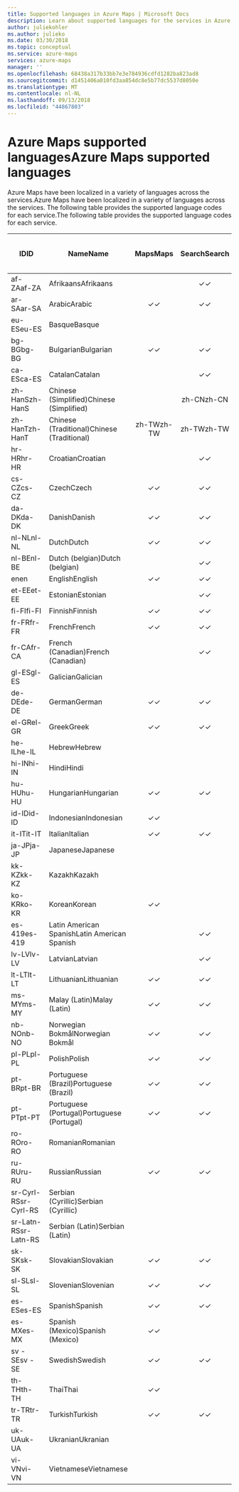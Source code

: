 ```yaml
---
title: Supported languages in Azure Maps | Microsoft Docs
description: Learn about supported languages for the services in Azure Maps
author: juliekohler
ms.author: julieko
ms.date: 03/30/2018
ms.topic: conceptual
ms.service: azure-maps
services: azure-maps
manager: ''
ms.openlocfilehash: 68438a317b33bb7e3e784936cdfd1282ba823ad8
ms.sourcegitcommit: d1451406a010fd3aa854dc8e5b77dc5537d8050e
ms.translationtype: MT
ms.contentlocale: nl-NL
ms.lasthandoff: 09/13/2018
ms.locfileid: "44867803"
---
```

# <a name="azure-maps-supported-languages"></a><span data-ttu-id="62b13-103">Azure Maps supported languages</span><span class="sxs-lookup"><span data-stu-id="62b13-103">Azure Maps supported languages</span></span>
<span data-ttu-id="62b13-104">Azure Maps have been localized in a variety of languages across the services.</span><span class="sxs-lookup"><span data-stu-id="62b13-104">Azure Maps have been localized in a variety of languages across the services.</span></span>  <span data-ttu-id="62b13-105">The following table provides the supported language codes for each service.</span><span class="sxs-lookup"><span data-stu-id="62b13-105">The following table provides the supported language codes for each service.</span></span>  
  

| <span data-ttu-id="62b13-106">ID</span><span class="sxs-lookup"><span data-stu-id="62b13-106">ID</span></span>         | <span data-ttu-id="62b13-107">Name</span><span class="sxs-lookup"><span data-stu-id="62b13-107">Name</span></span>                   |  <span data-ttu-id="62b13-108">Maps</span><span class="sxs-lookup"><span data-stu-id="62b13-108">Maps</span></span> | <span data-ttu-id="62b13-109">Search</span><span class="sxs-lookup"><span data-stu-id="62b13-109">Search</span></span> | <span data-ttu-id="62b13-110">Routing</span><span class="sxs-lookup"><span data-stu-id="62b13-110">Routing</span></span> | <span data-ttu-id="62b13-111">Traffic incidents</span><span class="sxs-lookup"><span data-stu-id="62b13-111">Traffic incidents</span></span> | <span data-ttu-id="62b13-112">JS map control</span><span class="sxs-lookup"><span data-stu-id="62b13-112">JS map control</span></span> | <span data-ttu-id="62b13-113">Time zone</span><span class="sxs-lookup"><span data-stu-id="62b13-113">Time zone</span></span> |
|------------|------------------------|:-----:|:------:|:-------:|:-----------------:|:--------------:|:---------:|
| <span data-ttu-id="62b13-114">af-ZA</span><span class="sxs-lookup"><span data-stu-id="62b13-114">af-ZA</span></span>      | <span data-ttu-id="62b13-115">Afrikaans</span><span class="sxs-lookup"><span data-stu-id="62b13-115">Afrikaans</span></span>              |       |    <span data-ttu-id="62b13-116">✓</span><span class="sxs-lookup"><span data-stu-id="62b13-116">✓</span></span>   |    <span data-ttu-id="62b13-117">✓</span><span class="sxs-lookup"><span data-stu-id="62b13-117">✓</span></span>    |                   |                |     <span data-ttu-id="62b13-118">✓</span><span class="sxs-lookup"><span data-stu-id="62b13-118">✓</span></span>     |
| <span data-ttu-id="62b13-119">ar-SA</span><span class="sxs-lookup"><span data-stu-id="62b13-119">ar-SA</span></span>      | <span data-ttu-id="62b13-120">Arabic</span><span class="sxs-lookup"><span data-stu-id="62b13-120">Arabic</span></span>                 |   <span data-ttu-id="62b13-121">✓</span><span class="sxs-lookup"><span data-stu-id="62b13-121">✓</span></span>   |    <span data-ttu-id="62b13-122">✓</span><span class="sxs-lookup"><span data-stu-id="62b13-122">✓</span></span>   |    <span data-ttu-id="62b13-123">✓</span><span class="sxs-lookup"><span data-stu-id="62b13-123">✓</span></span>    |         <span data-ttu-id="62b13-124">✓</span><span class="sxs-lookup"><span data-stu-id="62b13-124">✓</span></span>         |        <span data-ttu-id="62b13-125">✓</span><span class="sxs-lookup"><span data-stu-id="62b13-125">✓</span></span>       |     <span data-ttu-id="62b13-126">✓</span><span class="sxs-lookup"><span data-stu-id="62b13-126">✓</span></span>     |
| <span data-ttu-id="62b13-127">eu-ES</span><span class="sxs-lookup"><span data-stu-id="62b13-127">eu-ES</span></span>      | <span data-ttu-id="62b13-128">Basque</span><span class="sxs-lookup"><span data-stu-id="62b13-128">Basque</span></span>                 |       |        |         |                   |                |     <span data-ttu-id="62b13-129">✓</span><span class="sxs-lookup"><span data-stu-id="62b13-129">✓</span></span>     |
| <span data-ttu-id="62b13-130">bg-BG</span><span class="sxs-lookup"><span data-stu-id="62b13-130">bg-BG</span></span>      | <span data-ttu-id="62b13-131">Bulgarian</span><span class="sxs-lookup"><span data-stu-id="62b13-131">Bulgarian</span></span>              |   <span data-ttu-id="62b13-132">✓</span><span class="sxs-lookup"><span data-stu-id="62b13-132">✓</span></span>   |    <span data-ttu-id="62b13-133">✓</span><span class="sxs-lookup"><span data-stu-id="62b13-133">✓</span></span>   |    <span data-ttu-id="62b13-134">✓</span><span class="sxs-lookup"><span data-stu-id="62b13-134">✓</span></span>    |                   |        <span data-ttu-id="62b13-135">✓</span><span class="sxs-lookup"><span data-stu-id="62b13-135">✓</span></span>       |     <span data-ttu-id="62b13-136">✓</span><span class="sxs-lookup"><span data-stu-id="62b13-136">✓</span></span>     |
| <span data-ttu-id="62b13-137">ca-ES</span><span class="sxs-lookup"><span data-stu-id="62b13-137">ca-ES</span></span>      | <span data-ttu-id="62b13-138">Catalan</span><span class="sxs-lookup"><span data-stu-id="62b13-138">Catalan</span></span>                |       |    <span data-ttu-id="62b13-139">✓</span><span class="sxs-lookup"><span data-stu-id="62b13-139">✓</span></span>   |         |                   |                |     <span data-ttu-id="62b13-140">✓</span><span class="sxs-lookup"><span data-stu-id="62b13-140">✓</span></span>     |
| <span data-ttu-id="62b13-141">zh-HanS</span><span class="sxs-lookup"><span data-stu-id="62b13-141">zh-HanS</span></span>    | <span data-ttu-id="62b13-142">Chinese (Simplified)</span><span class="sxs-lookup"><span data-stu-id="62b13-142">Chinese (Simplified)</span></span>   |       |  <span data-ttu-id="62b13-143">zh-CN</span><span class="sxs-lookup"><span data-stu-id="62b13-143">zh-CN</span></span> |         |                   |                |     <span data-ttu-id="62b13-144">✓</span><span class="sxs-lookup"><span data-stu-id="62b13-144">✓</span></span>     |
| <span data-ttu-id="62b13-145">zh-HanT</span><span class="sxs-lookup"><span data-stu-id="62b13-145">zh-HanT</span></span>    | <span data-ttu-id="62b13-146">Chinese (Traditional)</span><span class="sxs-lookup"><span data-stu-id="62b13-146">Chinese (Traditional)</span></span>  | <span data-ttu-id="62b13-147">zh-TW</span><span class="sxs-lookup"><span data-stu-id="62b13-147">zh-TW</span></span> |  <span data-ttu-id="62b13-148">zh-TW</span><span class="sxs-lookup"><span data-stu-id="62b13-148">zh-TW</span></span> |  <span data-ttu-id="62b13-149">zh-TW</span><span class="sxs-lookup"><span data-stu-id="62b13-149">zh-TW</span></span>  |                   |      <span data-ttu-id="62b13-150">Zh-TW</span><span class="sxs-lookup"><span data-stu-id="62b13-150">Zh-TW</span></span>     |     <span data-ttu-id="62b13-151">✓</span><span class="sxs-lookup"><span data-stu-id="62b13-151">✓</span></span>     |
| <span data-ttu-id="62b13-152">hr-HR</span><span class="sxs-lookup"><span data-stu-id="62b13-152">hr-HR</span></span>      | <span data-ttu-id="62b13-153">Croatian</span><span class="sxs-lookup"><span data-stu-id="62b13-153">Croatian</span></span>               |       |    <span data-ttu-id="62b13-154">✓</span><span class="sxs-lookup"><span data-stu-id="62b13-154">✓</span></span>   |         |                   |                |     <span data-ttu-id="62b13-155">✓</span><span class="sxs-lookup"><span data-stu-id="62b13-155">✓</span></span>     |
| <span data-ttu-id="62b13-156">cs-CZ</span><span class="sxs-lookup"><span data-stu-id="62b13-156">cs-CZ</span></span>      | <span data-ttu-id="62b13-157">Czech</span><span class="sxs-lookup"><span data-stu-id="62b13-157">Czech</span></span>                  |   <span data-ttu-id="62b13-158">✓</span><span class="sxs-lookup"><span data-stu-id="62b13-158">✓</span></span>   |    <span data-ttu-id="62b13-159">✓</span><span class="sxs-lookup"><span data-stu-id="62b13-159">✓</span></span>   |    <span data-ttu-id="62b13-160">✓</span><span class="sxs-lookup"><span data-stu-id="62b13-160">✓</span></span>    |         <span data-ttu-id="62b13-161">✓</span><span class="sxs-lookup"><span data-stu-id="62b13-161">✓</span></span>         |        <span data-ttu-id="62b13-162">✓</span><span class="sxs-lookup"><span data-stu-id="62b13-162">✓</span></span>       |     <span data-ttu-id="62b13-163">✓</span><span class="sxs-lookup"><span data-stu-id="62b13-163">✓</span></span>     |
| <span data-ttu-id="62b13-164">da-DK</span><span class="sxs-lookup"><span data-stu-id="62b13-164">da-DK</span></span>      | <span data-ttu-id="62b13-165">Danish</span><span class="sxs-lookup"><span data-stu-id="62b13-165">Danish</span></span>                 |   <span data-ttu-id="62b13-166">✓</span><span class="sxs-lookup"><span data-stu-id="62b13-166">✓</span></span>   |    <span data-ttu-id="62b13-167">✓</span><span class="sxs-lookup"><span data-stu-id="62b13-167">✓</span></span>   |    <span data-ttu-id="62b13-168">✓</span><span class="sxs-lookup"><span data-stu-id="62b13-168">✓</span></span>    |         <span data-ttu-id="62b13-169">✓</span><span class="sxs-lookup"><span data-stu-id="62b13-169">✓</span></span>         |        <span data-ttu-id="62b13-170">✓</span><span class="sxs-lookup"><span data-stu-id="62b13-170">✓</span></span>       |     <span data-ttu-id="62b13-171">✓</span><span class="sxs-lookup"><span data-stu-id="62b13-171">✓</span></span>     |
| <span data-ttu-id="62b13-172">nl-NL</span><span class="sxs-lookup"><span data-stu-id="62b13-172">nl-NL</span></span>      | <span data-ttu-id="62b13-173">Dutch</span><span class="sxs-lookup"><span data-stu-id="62b13-173">Dutch</span></span>                  |   <span data-ttu-id="62b13-174">✓</span><span class="sxs-lookup"><span data-stu-id="62b13-174">✓</span></span>   |    <span data-ttu-id="62b13-175">✓</span><span class="sxs-lookup"><span data-stu-id="62b13-175">✓</span></span>   |    <span data-ttu-id="62b13-176">✓</span><span class="sxs-lookup"><span data-stu-id="62b13-176">✓</span></span>    |         <span data-ttu-id="62b13-177">✓</span><span class="sxs-lookup"><span data-stu-id="62b13-177">✓</span></span>         |        <span data-ttu-id="62b13-178">✓</span><span class="sxs-lookup"><span data-stu-id="62b13-178">✓</span></span>       |     <span data-ttu-id="62b13-179">✓</span><span class="sxs-lookup"><span data-stu-id="62b13-179">✓</span></span>     |
| <span data-ttu-id="62b13-180">nl-BE</span><span class="sxs-lookup"><span data-stu-id="62b13-180">nl-BE</span></span>      | <span data-ttu-id="62b13-181">Dutch (belgian)</span><span class="sxs-lookup"><span data-stu-id="62b13-181">Dutch (belgian)</span></span>        |       |    <span data-ttu-id="62b13-182">✓</span><span class="sxs-lookup"><span data-stu-id="62b13-182">✓</span></span>   |         |                   |                |     <span data-ttu-id="62b13-183">✓</span><span class="sxs-lookup"><span data-stu-id="62b13-183">✓</span></span>     |
| <span data-ttu-id="62b13-184">en</span><span class="sxs-lookup"><span data-stu-id="62b13-184">en</span></span>         | <span data-ttu-id="62b13-185">English</span><span class="sxs-lookup"><span data-stu-id="62b13-185">English</span></span>                |   <span data-ttu-id="62b13-186">✓</span><span class="sxs-lookup"><span data-stu-id="62b13-186">✓</span></span>   |    <span data-ttu-id="62b13-187">✓</span><span class="sxs-lookup"><span data-stu-id="62b13-187">✓</span></span>   |    <span data-ttu-id="62b13-188">✓</span><span class="sxs-lookup"><span data-stu-id="62b13-188">✓</span></span>    |         <span data-ttu-id="62b13-189">✓</span><span class="sxs-lookup"><span data-stu-id="62b13-189">✓</span></span>         |        <span data-ttu-id="62b13-190">✓</span><span class="sxs-lookup"><span data-stu-id="62b13-190">✓</span></span>       |     <span data-ttu-id="62b13-191">✓</span><span class="sxs-lookup"><span data-stu-id="62b13-191">✓</span></span>     |
| <span data-ttu-id="62b13-192">et-EE</span><span class="sxs-lookup"><span data-stu-id="62b13-192">et-EE</span></span>      | <span data-ttu-id="62b13-193">Estonian</span><span class="sxs-lookup"><span data-stu-id="62b13-193">Estonian</span></span>               |       |    <span data-ttu-id="62b13-194">✓</span><span class="sxs-lookup"><span data-stu-id="62b13-194">✓</span></span>   |         |         <span data-ttu-id="62b13-195">✓</span><span class="sxs-lookup"><span data-stu-id="62b13-195">✓</span></span>         |                |     <span data-ttu-id="62b13-196">✓</span><span class="sxs-lookup"><span data-stu-id="62b13-196">✓</span></span>     |
| <span data-ttu-id="62b13-197">fi-FI</span><span class="sxs-lookup"><span data-stu-id="62b13-197">fi-FI</span></span>      | <span data-ttu-id="62b13-198">Finnish</span><span class="sxs-lookup"><span data-stu-id="62b13-198">Finnish</span></span>                |   <span data-ttu-id="62b13-199">✓</span><span class="sxs-lookup"><span data-stu-id="62b13-199">✓</span></span>   |    <span data-ttu-id="62b13-200">✓</span><span class="sxs-lookup"><span data-stu-id="62b13-200">✓</span></span>   |    <span data-ttu-id="62b13-201">✓</span><span class="sxs-lookup"><span data-stu-id="62b13-201">✓</span></span>    |         <span data-ttu-id="62b13-202">✓</span><span class="sxs-lookup"><span data-stu-id="62b13-202">✓</span></span>         |        <span data-ttu-id="62b13-203">✓</span><span class="sxs-lookup"><span data-stu-id="62b13-203">✓</span></span>       |     <span data-ttu-id="62b13-204">✓</span><span class="sxs-lookup"><span data-stu-id="62b13-204">✓</span></span>     |
| <span data-ttu-id="62b13-205">fr-FR</span><span class="sxs-lookup"><span data-stu-id="62b13-205">fr-FR</span></span>      | <span data-ttu-id="62b13-206">French</span><span class="sxs-lookup"><span data-stu-id="62b13-206">French</span></span>                 |   <span data-ttu-id="62b13-207">✓</span><span class="sxs-lookup"><span data-stu-id="62b13-207">✓</span></span>   |    <span data-ttu-id="62b13-208">✓</span><span class="sxs-lookup"><span data-stu-id="62b13-208">✓</span></span>   |    <span data-ttu-id="62b13-209">✓</span><span class="sxs-lookup"><span data-stu-id="62b13-209">✓</span></span>    |         <span data-ttu-id="62b13-210">✓</span><span class="sxs-lookup"><span data-stu-id="62b13-210">✓</span></span>         |        <span data-ttu-id="62b13-211">✓</span><span class="sxs-lookup"><span data-stu-id="62b13-211">✓</span></span>       |     <span data-ttu-id="62b13-212">✓</span><span class="sxs-lookup"><span data-stu-id="62b13-212">✓</span></span>     |
| <span data-ttu-id="62b13-213">fr-CA</span><span class="sxs-lookup"><span data-stu-id="62b13-213">fr-CA</span></span>      | <span data-ttu-id="62b13-214">French (Canadian)</span><span class="sxs-lookup"><span data-stu-id="62b13-214">French (Canadian)</span></span>      |       |    <span data-ttu-id="62b13-215">✓</span><span class="sxs-lookup"><span data-stu-id="62b13-215">✓</span></span>   |         |                   |                |     <span data-ttu-id="62b13-216">✓</span><span class="sxs-lookup"><span data-stu-id="62b13-216">✓</span></span>     |
| <span data-ttu-id="62b13-217">gl-ES</span><span class="sxs-lookup"><span data-stu-id="62b13-217">gl-ES</span></span>      | <span data-ttu-id="62b13-218">Galician</span><span class="sxs-lookup"><span data-stu-id="62b13-218">Galician</span></span>               |       |        |         |                   |                |     <span data-ttu-id="62b13-219">✓</span><span class="sxs-lookup"><span data-stu-id="62b13-219">✓</span></span>     |
| <span data-ttu-id="62b13-220">de-DE</span><span class="sxs-lookup"><span data-stu-id="62b13-220">de-DE</span></span>      | <span data-ttu-id="62b13-221">German</span><span class="sxs-lookup"><span data-stu-id="62b13-221">German</span></span>                 |   <span data-ttu-id="62b13-222">✓</span><span class="sxs-lookup"><span data-stu-id="62b13-222">✓</span></span>   |    <span data-ttu-id="62b13-223">✓</span><span class="sxs-lookup"><span data-stu-id="62b13-223">✓</span></span>   |    <span data-ttu-id="62b13-224">✓</span><span class="sxs-lookup"><span data-stu-id="62b13-224">✓</span></span>    |         <span data-ttu-id="62b13-225">✓</span><span class="sxs-lookup"><span data-stu-id="62b13-225">✓</span></span>         |        <span data-ttu-id="62b13-226">✓</span><span class="sxs-lookup"><span data-stu-id="62b13-226">✓</span></span>       |     <span data-ttu-id="62b13-227">✓</span><span class="sxs-lookup"><span data-stu-id="62b13-227">✓</span></span>     |
| <span data-ttu-id="62b13-228">el-GR</span><span class="sxs-lookup"><span data-stu-id="62b13-228">el-GR</span></span>      | <span data-ttu-id="62b13-229">Greek</span><span class="sxs-lookup"><span data-stu-id="62b13-229">Greek</span></span>                  |   <span data-ttu-id="62b13-230">✓</span><span class="sxs-lookup"><span data-stu-id="62b13-230">✓</span></span>   |    <span data-ttu-id="62b13-231">✓</span><span class="sxs-lookup"><span data-stu-id="62b13-231">✓</span></span>   |    <span data-ttu-id="62b13-232">✓</span><span class="sxs-lookup"><span data-stu-id="62b13-232">✓</span></span>    |         <span data-ttu-id="62b13-233">✓</span><span class="sxs-lookup"><span data-stu-id="62b13-233">✓</span></span>         |        <span data-ttu-id="62b13-234">✓</span><span class="sxs-lookup"><span data-stu-id="62b13-234">✓</span></span>       |     <span data-ttu-id="62b13-235">✓</span><span class="sxs-lookup"><span data-stu-id="62b13-235">✓</span></span>     |
| <span data-ttu-id="62b13-236">he-IL</span><span class="sxs-lookup"><span data-stu-id="62b13-236">he-IL</span></span>      | <span data-ttu-id="62b13-237">Hebrew</span><span class="sxs-lookup"><span data-stu-id="62b13-237">Hebrew</span></span>                 |       |        |         |         <span data-ttu-id="62b13-238">✓</span><span class="sxs-lookup"><span data-stu-id="62b13-238">✓</span></span>         |                |     <span data-ttu-id="62b13-239">✓</span><span class="sxs-lookup"><span data-stu-id="62b13-239">✓</span></span>     |
| <span data-ttu-id="62b13-240">hi-IN</span><span class="sxs-lookup"><span data-stu-id="62b13-240">hi-IN</span></span>      | <span data-ttu-id="62b13-241">Hindi</span><span class="sxs-lookup"><span data-stu-id="62b13-241">Hindi</span></span>                  |       |        |         |                   |                |     <span data-ttu-id="62b13-242">✓</span><span class="sxs-lookup"><span data-stu-id="62b13-242">✓</span></span>     |
| <span data-ttu-id="62b13-243">hu-HU</span><span class="sxs-lookup"><span data-stu-id="62b13-243">hu-HU</span></span>      | <span data-ttu-id="62b13-244">Hungarian</span><span class="sxs-lookup"><span data-stu-id="62b13-244">Hungarian</span></span>              |   <span data-ttu-id="62b13-245">✓</span><span class="sxs-lookup"><span data-stu-id="62b13-245">✓</span></span>   |    <span data-ttu-id="62b13-246">✓</span><span class="sxs-lookup"><span data-stu-id="62b13-246">✓</span></span>   |    <span data-ttu-id="62b13-247">✓</span><span class="sxs-lookup"><span data-stu-id="62b13-247">✓</span></span>    |         <span data-ttu-id="62b13-248">✓</span><span class="sxs-lookup"><span data-stu-id="62b13-248">✓</span></span>         |        <span data-ttu-id="62b13-249">✓</span><span class="sxs-lookup"><span data-stu-id="62b13-249">✓</span></span>       |     <span data-ttu-id="62b13-250">✓</span><span class="sxs-lookup"><span data-stu-id="62b13-250">✓</span></span>     |
| <span data-ttu-id="62b13-251">id-ID</span><span class="sxs-lookup"><span data-stu-id="62b13-251">id-ID</span></span>      | <span data-ttu-id="62b13-252">Indonesian</span><span class="sxs-lookup"><span data-stu-id="62b13-252">Indonesian</span></span>             |   <span data-ttu-id="62b13-253">✓</span><span class="sxs-lookup"><span data-stu-id="62b13-253">✓</span></span>   |        |    <span data-ttu-id="62b13-254">✓</span><span class="sxs-lookup"><span data-stu-id="62b13-254">✓</span></span>    |         <span data-ttu-id="62b13-255">✓</span><span class="sxs-lookup"><span data-stu-id="62b13-255">✓</span></span>         |        <span data-ttu-id="62b13-256">✓</span><span class="sxs-lookup"><span data-stu-id="62b13-256">✓</span></span>       |     <span data-ttu-id="62b13-257">✓</span><span class="sxs-lookup"><span data-stu-id="62b13-257">✓</span></span>     |
| <span data-ttu-id="62b13-258">it-IT</span><span class="sxs-lookup"><span data-stu-id="62b13-258">it-IT</span></span>      | <span data-ttu-id="62b13-259">Italian</span><span class="sxs-lookup"><span data-stu-id="62b13-259">Italian</span></span>                |   <span data-ttu-id="62b13-260">✓</span><span class="sxs-lookup"><span data-stu-id="62b13-260">✓</span></span>   |    <span data-ttu-id="62b13-261">✓</span><span class="sxs-lookup"><span data-stu-id="62b13-261">✓</span></span>   |    <span data-ttu-id="62b13-262">✓</span><span class="sxs-lookup"><span data-stu-id="62b13-262">✓</span></span>    |         <span data-ttu-id="62b13-263">✓</span><span class="sxs-lookup"><span data-stu-id="62b13-263">✓</span></span>         |        <span data-ttu-id="62b13-264">✓</span><span class="sxs-lookup"><span data-stu-id="62b13-264">✓</span></span>       |     <span data-ttu-id="62b13-265">✓</span><span class="sxs-lookup"><span data-stu-id="62b13-265">✓</span></span>     |
| <span data-ttu-id="62b13-266">ja-JP</span><span class="sxs-lookup"><span data-stu-id="62b13-266">ja-JP</span></span>      | <span data-ttu-id="62b13-267">Japanese</span><span class="sxs-lookup"><span data-stu-id="62b13-267">Japanese</span></span>               |       |        |         |                   |                |     <span data-ttu-id="62b13-268">✓</span><span class="sxs-lookup"><span data-stu-id="62b13-268">✓</span></span>     |
| <span data-ttu-id="62b13-269">kk-KZ</span><span class="sxs-lookup"><span data-stu-id="62b13-269">kk-KZ</span></span>      | <span data-ttu-id="62b13-270">Kazakh</span><span class="sxs-lookup"><span data-stu-id="62b13-270">Kazakh</span></span>                 |       |        |         |                   |                |     <span data-ttu-id="62b13-271">✓</span><span class="sxs-lookup"><span data-stu-id="62b13-271">✓</span></span>     |
| <span data-ttu-id="62b13-272">ko-KR</span><span class="sxs-lookup"><span data-stu-id="62b13-272">ko-KR</span></span>      | <span data-ttu-id="62b13-273">Korean</span><span class="sxs-lookup"><span data-stu-id="62b13-273">Korean</span></span>                 |   <span data-ttu-id="62b13-274">✓</span><span class="sxs-lookup"><span data-stu-id="62b13-274">✓</span></span>   |        |    <span data-ttu-id="62b13-275">✓</span><span class="sxs-lookup"><span data-stu-id="62b13-275">✓</span></span>    |                   |        <span data-ttu-id="62b13-276">✓</span><span class="sxs-lookup"><span data-stu-id="62b13-276">✓</span></span>       |     <span data-ttu-id="62b13-277">✓</span><span class="sxs-lookup"><span data-stu-id="62b13-277">✓</span></span>     |
| <span data-ttu-id="62b13-278">es-419</span><span class="sxs-lookup"><span data-stu-id="62b13-278">es-419</span></span>     | <span data-ttu-id="62b13-279">Latin American Spanish</span><span class="sxs-lookup"><span data-stu-id="62b13-279">Latin American Spanish</span></span> |       |    <span data-ttu-id="62b13-280">✓</span><span class="sxs-lookup"><span data-stu-id="62b13-280">✓</span></span>   |         |                   |                |     <span data-ttu-id="62b13-281">✓</span><span class="sxs-lookup"><span data-stu-id="62b13-281">✓</span></span>     |
| <span data-ttu-id="62b13-282">lv-LV</span><span class="sxs-lookup"><span data-stu-id="62b13-282">lv-LV</span></span>      | <span data-ttu-id="62b13-283">Latvian</span><span class="sxs-lookup"><span data-stu-id="62b13-283">Latvian</span></span>                |       |    <span data-ttu-id="62b13-284">✓</span><span class="sxs-lookup"><span data-stu-id="62b13-284">✓</span></span>   |         |         <span data-ttu-id="62b13-285">✓</span><span class="sxs-lookup"><span data-stu-id="62b13-285">✓</span></span>         |                |     <span data-ttu-id="62b13-286">✓</span><span class="sxs-lookup"><span data-stu-id="62b13-286">✓</span></span>     |
| <span data-ttu-id="62b13-287">lt-LT</span><span class="sxs-lookup"><span data-stu-id="62b13-287">lt-LT</span></span>      | <span data-ttu-id="62b13-288">Lithuanian</span><span class="sxs-lookup"><span data-stu-id="62b13-288">Lithuanian</span></span>             |   <span data-ttu-id="62b13-289">✓</span><span class="sxs-lookup"><span data-stu-id="62b13-289">✓</span></span>   |    <span data-ttu-id="62b13-290">✓</span><span class="sxs-lookup"><span data-stu-id="62b13-290">✓</span></span>   |    <span data-ttu-id="62b13-291">✓</span><span class="sxs-lookup"><span data-stu-id="62b13-291">✓</span></span>    |         <span data-ttu-id="62b13-292">✓</span><span class="sxs-lookup"><span data-stu-id="62b13-292">✓</span></span>         |        <span data-ttu-id="62b13-293">✓</span><span class="sxs-lookup"><span data-stu-id="62b13-293">✓</span></span>       |     <span data-ttu-id="62b13-294">✓</span><span class="sxs-lookup"><span data-stu-id="62b13-294">✓</span></span>     |
| <span data-ttu-id="62b13-295">ms-MY</span><span class="sxs-lookup"><span data-stu-id="62b13-295">ms-MY</span></span>      | <span data-ttu-id="62b13-296">Malay (Latin)</span><span class="sxs-lookup"><span data-stu-id="62b13-296">Malay (Latin)</span></span>          |   <span data-ttu-id="62b13-297">✓</span><span class="sxs-lookup"><span data-stu-id="62b13-297">✓</span></span>   |    <span data-ttu-id="62b13-298">✓</span><span class="sxs-lookup"><span data-stu-id="62b13-298">✓</span></span>   |    <span data-ttu-id="62b13-299">✓</span><span class="sxs-lookup"><span data-stu-id="62b13-299">✓</span></span>    |                   |        <span data-ttu-id="62b13-300">✓</span><span class="sxs-lookup"><span data-stu-id="62b13-300">✓</span></span>       |     <span data-ttu-id="62b13-301">✓</span><span class="sxs-lookup"><span data-stu-id="62b13-301">✓</span></span>     |
| <span data-ttu-id="62b13-302">nb-NO</span><span class="sxs-lookup"><span data-stu-id="62b13-302">nb-NO</span></span>      | <span data-ttu-id="62b13-303">Norwegian Bokmål</span><span class="sxs-lookup"><span data-stu-id="62b13-303">Norwegian Bokmål</span></span>       |   <span data-ttu-id="62b13-304">✓</span><span class="sxs-lookup"><span data-stu-id="62b13-304">✓</span></span>   |    <span data-ttu-id="62b13-305">✓</span><span class="sxs-lookup"><span data-stu-id="62b13-305">✓</span></span>   |    <span data-ttu-id="62b13-306">✓</span><span class="sxs-lookup"><span data-stu-id="62b13-306">✓</span></span>    |         <span data-ttu-id="62b13-307">✓</span><span class="sxs-lookup"><span data-stu-id="62b13-307">✓</span></span>         |        <span data-ttu-id="62b13-308">✓</span><span class="sxs-lookup"><span data-stu-id="62b13-308">✓</span></span>       |     <span data-ttu-id="62b13-309">✓</span><span class="sxs-lookup"><span data-stu-id="62b13-309">✓</span></span>     |
| <span data-ttu-id="62b13-310">pl-PL</span><span class="sxs-lookup"><span data-stu-id="62b13-310">pl-PL</span></span>      | <span data-ttu-id="62b13-311">Polish</span><span class="sxs-lookup"><span data-stu-id="62b13-311">Polish</span></span>                 |   <span data-ttu-id="62b13-312">✓</span><span class="sxs-lookup"><span data-stu-id="62b13-312">✓</span></span>   |    <span data-ttu-id="62b13-313">✓</span><span class="sxs-lookup"><span data-stu-id="62b13-313">✓</span></span>   |    <span data-ttu-id="62b13-314">✓</span><span class="sxs-lookup"><span data-stu-id="62b13-314">✓</span></span>    |         <span data-ttu-id="62b13-315">✓</span><span class="sxs-lookup"><span data-stu-id="62b13-315">✓</span></span>         |        <span data-ttu-id="62b13-316">✓</span><span class="sxs-lookup"><span data-stu-id="62b13-316">✓</span></span>       |     <span data-ttu-id="62b13-317">✓</span><span class="sxs-lookup"><span data-stu-id="62b13-317">✓</span></span>     |
| <span data-ttu-id="62b13-318">pt-BR</span><span class="sxs-lookup"><span data-stu-id="62b13-318">pt-BR</span></span>      | <span data-ttu-id="62b13-319">Portuguese (Brazil)</span><span class="sxs-lookup"><span data-stu-id="62b13-319">Portuguese (Brazil)</span></span>    |   <span data-ttu-id="62b13-320">✓</span><span class="sxs-lookup"><span data-stu-id="62b13-320">✓</span></span>   |    <span data-ttu-id="62b13-321">✓</span><span class="sxs-lookup"><span data-stu-id="62b13-321">✓</span></span>   |    <span data-ttu-id="62b13-322">✓</span><span class="sxs-lookup"><span data-stu-id="62b13-322">✓</span></span>    |                   |        <span data-ttu-id="62b13-323">✓</span><span class="sxs-lookup"><span data-stu-id="62b13-323">✓</span></span>       |     <span data-ttu-id="62b13-324">✓</span><span class="sxs-lookup"><span data-stu-id="62b13-324">✓</span></span>     |
| <span data-ttu-id="62b13-325">pt-PT</span><span class="sxs-lookup"><span data-stu-id="62b13-325">pt-PT</span></span>      | <span data-ttu-id="62b13-326">Portuguese (Portugal)</span><span class="sxs-lookup"><span data-stu-id="62b13-326">Portuguese (Portugal)</span></span>  |   <span data-ttu-id="62b13-327">✓</span><span class="sxs-lookup"><span data-stu-id="62b13-327">✓</span></span>   |    <span data-ttu-id="62b13-328">✓</span><span class="sxs-lookup"><span data-stu-id="62b13-328">✓</span></span>   |    <span data-ttu-id="62b13-329">✓</span><span class="sxs-lookup"><span data-stu-id="62b13-329">✓</span></span>    |         <span data-ttu-id="62b13-330">✓</span><span class="sxs-lookup"><span data-stu-id="62b13-330">✓</span></span>         |        <span data-ttu-id="62b13-331">✓</span><span class="sxs-lookup"><span data-stu-id="62b13-331">✓</span></span>       |     <span data-ttu-id="62b13-332">✓</span><span class="sxs-lookup"><span data-stu-id="62b13-332">✓</span></span>     |
| <span data-ttu-id="62b13-333">ro-RO</span><span class="sxs-lookup"><span data-stu-id="62b13-333">ro-RO</span></span>      | <span data-ttu-id="62b13-334">Romanian</span><span class="sxs-lookup"><span data-stu-id="62b13-334">Romanian</span></span>               |       |        |         |         <span data-ttu-id="62b13-335">✓</span><span class="sxs-lookup"><span data-stu-id="62b13-335">✓</span></span>         |                |     <span data-ttu-id="62b13-336">✓</span><span class="sxs-lookup"><span data-stu-id="62b13-336">✓</span></span>     |
| <span data-ttu-id="62b13-337">ru-RU</span><span class="sxs-lookup"><span data-stu-id="62b13-337">ru-RU</span></span>      | <span data-ttu-id="62b13-338">Russian</span><span class="sxs-lookup"><span data-stu-id="62b13-338">Russian</span></span>                |   <span data-ttu-id="62b13-339">✓</span><span class="sxs-lookup"><span data-stu-id="62b13-339">✓</span></span>   |    <span data-ttu-id="62b13-340">✓</span><span class="sxs-lookup"><span data-stu-id="62b13-340">✓</span></span>   |    <span data-ttu-id="62b13-341">✓</span><span class="sxs-lookup"><span data-stu-id="62b13-341">✓</span></span>    |         <span data-ttu-id="62b13-342">✓</span><span class="sxs-lookup"><span data-stu-id="62b13-342">✓</span></span>         |        <span data-ttu-id="62b13-343">✓</span><span class="sxs-lookup"><span data-stu-id="62b13-343">✓</span></span>       |     <span data-ttu-id="62b13-344">✓</span><span class="sxs-lookup"><span data-stu-id="62b13-344">✓</span></span>     |
| <span data-ttu-id="62b13-345">sr-Cyrl-RS</span><span class="sxs-lookup"><span data-stu-id="62b13-345">sr-Cyrl-RS</span></span> | <span data-ttu-id="62b13-346">Serbian (Cyrillic)</span><span class="sxs-lookup"><span data-stu-id="62b13-346">Serbian (Cyrillic)</span></span>     |       |        |         |                   |                |     <span data-ttu-id="62b13-347">✓</span><span class="sxs-lookup"><span data-stu-id="62b13-347">✓</span></span>     |
| <span data-ttu-id="62b13-348">sr-Latn-RS</span><span class="sxs-lookup"><span data-stu-id="62b13-348">sr-Latn-RS</span></span> | <span data-ttu-id="62b13-349">Serbian (Latin)</span><span class="sxs-lookup"><span data-stu-id="62b13-349">Serbian (Latin)</span></span>        |       |        |         |                   |                |     <span data-ttu-id="62b13-350">✓</span><span class="sxs-lookup"><span data-stu-id="62b13-350">✓</span></span>     |
| <span data-ttu-id="62b13-351">sk-SK</span><span class="sxs-lookup"><span data-stu-id="62b13-351">sk-SK</span></span>      | <span data-ttu-id="62b13-352">Slovakian</span><span class="sxs-lookup"><span data-stu-id="62b13-352">Slovakian</span></span>              |   <span data-ttu-id="62b13-353">✓</span><span class="sxs-lookup"><span data-stu-id="62b13-353">✓</span></span>   |    <span data-ttu-id="62b13-354">✓</span><span class="sxs-lookup"><span data-stu-id="62b13-354">✓</span></span>   |    <span data-ttu-id="62b13-355">✓</span><span class="sxs-lookup"><span data-stu-id="62b13-355">✓</span></span>    |         <span data-ttu-id="62b13-356">✓</span><span class="sxs-lookup"><span data-stu-id="62b13-356">✓</span></span>         |        <span data-ttu-id="62b13-357">✓</span><span class="sxs-lookup"><span data-stu-id="62b13-357">✓</span></span>       |     <span data-ttu-id="62b13-358">✓</span><span class="sxs-lookup"><span data-stu-id="62b13-358">✓</span></span>     |
| <span data-ttu-id="62b13-359">sl-SL</span><span class="sxs-lookup"><span data-stu-id="62b13-359">sl-SL</span></span>      | <span data-ttu-id="62b13-360">Slovenian</span><span class="sxs-lookup"><span data-stu-id="62b13-360">Slovenian</span></span>              |   <span data-ttu-id="62b13-361">✓</span><span class="sxs-lookup"><span data-stu-id="62b13-361">✓</span></span>   |    <span data-ttu-id="62b13-362">✓</span><span class="sxs-lookup"><span data-stu-id="62b13-362">✓</span></span>   |    <span data-ttu-id="62b13-363">✓</span><span class="sxs-lookup"><span data-stu-id="62b13-363">✓</span></span>    |                   |        <span data-ttu-id="62b13-364">✓</span><span class="sxs-lookup"><span data-stu-id="62b13-364">✓</span></span>       |     <span data-ttu-id="62b13-365">✓</span><span class="sxs-lookup"><span data-stu-id="62b13-365">✓</span></span>     |
| <span data-ttu-id="62b13-366">es-ES</span><span class="sxs-lookup"><span data-stu-id="62b13-366">es-ES</span></span>      | <span data-ttu-id="62b13-367">Spanish</span><span class="sxs-lookup"><span data-stu-id="62b13-367">Spanish</span></span>                |   <span data-ttu-id="62b13-368">✓</span><span class="sxs-lookup"><span data-stu-id="62b13-368">✓</span></span>   |    <span data-ttu-id="62b13-369">✓</span><span class="sxs-lookup"><span data-stu-id="62b13-369">✓</span></span>   |    <span data-ttu-id="62b13-370">✓</span><span class="sxs-lookup"><span data-stu-id="62b13-370">✓</span></span>    |         <span data-ttu-id="62b13-371">✓</span><span class="sxs-lookup"><span data-stu-id="62b13-371">✓</span></span>         |        <span data-ttu-id="62b13-372">✓</span><span class="sxs-lookup"><span data-stu-id="62b13-372">✓</span></span>       |     <span data-ttu-id="62b13-373">✓</span><span class="sxs-lookup"><span data-stu-id="62b13-373">✓</span></span>     |
| <span data-ttu-id="62b13-374">es-MX</span><span class="sxs-lookup"><span data-stu-id="62b13-374">es-MX</span></span>      | <span data-ttu-id="62b13-375">Spanish (Mexico)</span><span class="sxs-lookup"><span data-stu-id="62b13-375">Spanish (Mexico)</span></span>       |   <span data-ttu-id="62b13-376">✓</span><span class="sxs-lookup"><span data-stu-id="62b13-376">✓</span></span>   |        |    <span data-ttu-id="62b13-377">✓</span><span class="sxs-lookup"><span data-stu-id="62b13-377">✓</span></span>    |                   |        <span data-ttu-id="62b13-378">✓</span><span class="sxs-lookup"><span data-stu-id="62b13-378">✓</span></span>       |     <span data-ttu-id="62b13-379">✓</span><span class="sxs-lookup"><span data-stu-id="62b13-379">✓</span></span>     |
| <span data-ttu-id="62b13-380">sv -SE</span><span class="sxs-lookup"><span data-stu-id="62b13-380">sv -SE</span></span>     | <span data-ttu-id="62b13-381">Swedish</span><span class="sxs-lookup"><span data-stu-id="62b13-381">Swedish</span></span>                |   <span data-ttu-id="62b13-382">✓</span><span class="sxs-lookup"><span data-stu-id="62b13-382">✓</span></span>   |    <span data-ttu-id="62b13-383">✓</span><span class="sxs-lookup"><span data-stu-id="62b13-383">✓</span></span>   |    <span data-ttu-id="62b13-384">✓</span><span class="sxs-lookup"><span data-stu-id="62b13-384">✓</span></span>    |         <span data-ttu-id="62b13-385">✓</span><span class="sxs-lookup"><span data-stu-id="62b13-385">✓</span></span>         |        <span data-ttu-id="62b13-386">✓</span><span class="sxs-lookup"><span data-stu-id="62b13-386">✓</span></span>       |     <span data-ttu-id="62b13-387">✓</span><span class="sxs-lookup"><span data-stu-id="62b13-387">✓</span></span>     |
| <span data-ttu-id="62b13-388">th-TH</span><span class="sxs-lookup"><span data-stu-id="62b13-388">th-TH</span></span>      | <span data-ttu-id="62b13-389">Thai</span><span class="sxs-lookup"><span data-stu-id="62b13-389">Thai</span></span>                   |   <span data-ttu-id="62b13-390">✓</span><span class="sxs-lookup"><span data-stu-id="62b13-390">✓</span></span>   |        |    <span data-ttu-id="62b13-391">✓</span><span class="sxs-lookup"><span data-stu-id="62b13-391">✓</span></span>    |         <span data-ttu-id="62b13-392">✓</span><span class="sxs-lookup"><span data-stu-id="62b13-392">✓</span></span>         |        <span data-ttu-id="62b13-393">✓</span><span class="sxs-lookup"><span data-stu-id="62b13-393">✓</span></span>       |     <span data-ttu-id="62b13-394">✓</span><span class="sxs-lookup"><span data-stu-id="62b13-394">✓</span></span>     |
| <span data-ttu-id="62b13-395">tr-TR</span><span class="sxs-lookup"><span data-stu-id="62b13-395">tr-TR</span></span>      | <span data-ttu-id="62b13-396">Turkish</span><span class="sxs-lookup"><span data-stu-id="62b13-396">Turkish</span></span>                |   <span data-ttu-id="62b13-397">✓</span><span class="sxs-lookup"><span data-stu-id="62b13-397">✓</span></span>   |    <span data-ttu-id="62b13-398">✓</span><span class="sxs-lookup"><span data-stu-id="62b13-398">✓</span></span>   |    <span data-ttu-id="62b13-399">✓</span><span class="sxs-lookup"><span data-stu-id="62b13-399">✓</span></span>    |         <span data-ttu-id="62b13-400">✓</span><span class="sxs-lookup"><span data-stu-id="62b13-400">✓</span></span>         |        <span data-ttu-id="62b13-401">✓</span><span class="sxs-lookup"><span data-stu-id="62b13-401">✓</span></span>       |     <span data-ttu-id="62b13-402">✓</span><span class="sxs-lookup"><span data-stu-id="62b13-402">✓</span></span>     |
| <span data-ttu-id="62b13-403">uk-UA</span><span class="sxs-lookup"><span data-stu-id="62b13-403">uk-UA</span></span>      | <span data-ttu-id="62b13-404">Ukranian</span><span class="sxs-lookup"><span data-stu-id="62b13-404">Ukranian</span></span>               |       |        |         |                   |                |     <span data-ttu-id="62b13-405">✓</span><span class="sxs-lookup"><span data-stu-id="62b13-405">✓</span></span>     |
| <span data-ttu-id="62b13-406">vi-VN</span><span class="sxs-lookup"><span data-stu-id="62b13-406">vi-VN</span></span>      | <span data-ttu-id="62b13-407">Vietnamese</span><span class="sxs-lookup"><span data-stu-id="62b13-407">Vietnamese</span></span>             |       |        |         |                   |                |     <span data-ttu-id="62b13-408">✓</span><span class="sxs-lookup"><span data-stu-id="62b13-408">✓</span></span>     |
